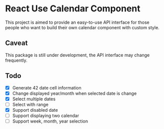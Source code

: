 # React Use Calendar Component

This project is aimed to provide an easy-to-use API interface for those people who want to build their own calendar component with custom style.

## Caveat

This package is still under development, the API interface may change frequently.

## Todo

- [x] Generate 42 date cell information
- [x] Change displayed year/month when selected date is change
- [x] Select multiple dates
- [ ] Select with range
- [x] Support disabled date
- [ ] Support displaying two calendar
- [ ] Support week, month, year selection
